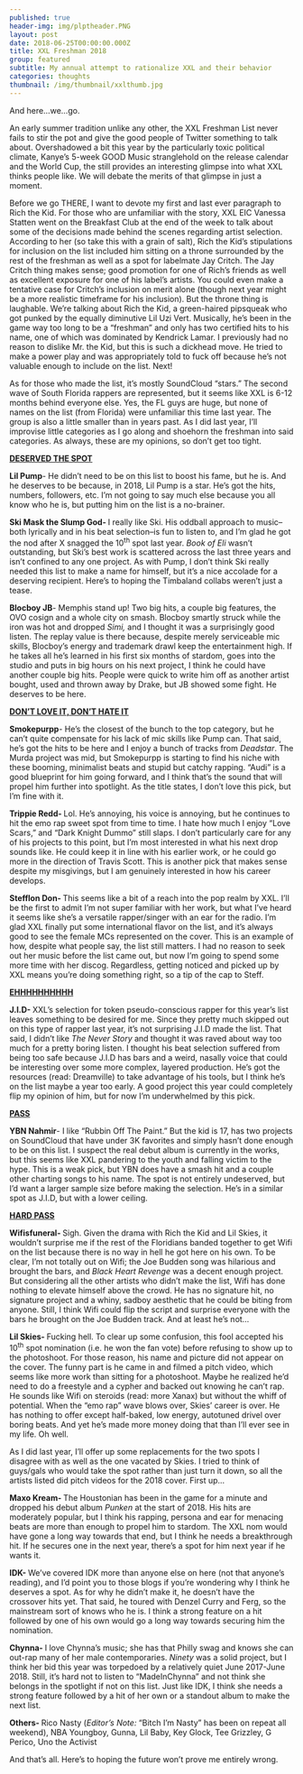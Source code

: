 ```yaml
---
published: true
header-img: img/plptheader.PNG
layout: post
date: 2018-06-25T00:00:00.000Z
title: XXL Freshman 2018
group: featured
subtitle: My annual attempt to rationalize XXL and their behavior
categories: thoughts
thumbnail: /img/thumbnail/xxlthumb.jpg
---
```

<p>And here&hellip;we&hellip;go.</p>
<p>An early summer tradition unlike any other, the XXL Freshman List never fails to stir the pot and give the good people of Twitter something to talk about. Overshadowed a bit this year by the particularly toxic political climate, Kanye&rsquo;s 5-week GOOD Music stranglehold on the release calendar and the World Cup, the still provides an interesting glimpse into what XXL thinks people like. We will debate the merits of that glimpse in just a moment.</p>
<p>Before we go THERE, I want to devote my first and last ever paragraph to Rich the Kid. For those who are unfamiliar with the story, XXL EIC Vanessa Statten went on the Breakfast Club at the end of the week to talk about some of the decisions made behind the scenes regarding artist selection. According to her (so take this with a grain of salt), Rich the Kid&rsquo;s stipulations for inclusion on the list included him sitting on a throne surrounded by the rest of the freshman as well as a spot for labelmate Jay Critch. The Jay Critch thing makes sense; good promotion for one of Rich&rsquo;s friends as well as excellent exposure for one of his label&rsquo;s artists. You could even make a tentative case for Critch&rsquo;s inclusion on merit alone (though next year might be a more realistic timeframe for his inclusion). But the throne thing is laughable. We&rsquo;re talking about Rich the Kid, a green-haired pipsqueak who got punked by the equally diminutive Lil Uzi Vert. Musically, he&rsquo;s been in the game way too long to be a &ldquo;freshman&rdquo; and only has two certified hits to his name, one of which was dominated by Kendrick Lamar. I previously had no reason to dislike Mr. the Kid, but this is such a dickhead move. He tried to make a power play and was appropriately told to fuck off because he&rsquo;s not valuable enough to include on the list. Next!</p>
<p>As for those who made the list, it&rsquo;s mostly SoundCloud &ldquo;stars.&rdquo; The second wave of South Florida rappers are represented, but it seems like XXL is 6-12 months behind everyone else. Yes, the FL guys are huge, but none of names on the list (from Florida) were unfamiliar this time last year. The group is also a little smaller than in years past. As I did last year, I&rsquo;ll improvise little categories as I go along and shoehorn the freshman into said categories. As always, these are my opinions, so don&rsquo;t get too tight.</p>
<p><strong><u>DESERVED THE SPOT</u></strong></p>
<p><strong>Lil Pump</strong>- He didn&rsquo;t need to be on this list to boost his fame, but he is. And he deserves to be because, in 2018, Lil Pump is a star. He&rsquo;s got the hits, numbers, followers, etc. I&rsquo;m not going to say much else because you all know who he is, but putting him on the list is a no-brainer.</p>
<p><strong>Ski Mask the Slump God- </strong>I really like Ski. His oddball approach to music&ndash;both lyrically and in his beat selection&ndash;is fun to listen to, and I&rsquo;m glad he got the nod after X snagged the 10<sup>th</sup> spot last year. <em>Book of Eli</em> wasn&rsquo;t outstanding, but Ski&rsquo;s best work is scattered across the last three years and isn&rsquo;t confined to any one project. As with Pump, I don&rsquo;t think Ski really needed this list to make a name for himself, but it&rsquo;s a nice accolade for a deserving recipient. Here&rsquo;s to hoping the Timbaland collabs weren&rsquo;t just a tease.</p>
<p><strong>Blocboy JB</strong>- Memphis stand up! Two big hits, a couple big features, the OVO cosign and a whole city on smash. Blocboy smartly struck while the iron was hot and dropped <em>Simi,</em> and I thought it was a surprisingly good listen. The replay value is there because, despite merely serviceable mic skills, Blocboy&rsquo;s energy and trademark drawl keep the entertainment high. If he takes all he&rsquo;s learned in his first six months of stardom, goes into the studio and puts in big hours on his next project, I think he could have another couple big hits. People were quick to write him off as another artist bought, used and thrown away by Drake, but JB showed some fight. He deserves to be here.</p>
<p><strong><u>DON&rsquo;T LOVE IT, DON&rsquo;T HATE IT</u></strong></p>
<p><strong>Smokepurpp</strong>- He&rsquo;s the closest of the bunch to the top category, but he can&rsquo;t quite compensate for his lack of mic skills like Pump can. That said, he&rsquo;s got the hits to be here and I enjoy a bunch of tracks from <em>Deadstar</em>. The Murda project was mid, but Smokepurpp is starting to find his niche with these booming, minimalist beats and stupid but catchy rapping. &ldquo;Audi&rdquo; is a good blueprint for him going forward, and I think that&rsquo;s the sound that will propel him further into spotlight. As the title states, I don&rsquo;t love this pick, but I&rsquo;m fine with it.</p>
<p><strong>Trippie Redd- </strong>Lol. He&rsquo;s annoying, his voice is annoying, but he continues to hit the emo rap sweet spot from time to time. I hate how much I enjoy &ldquo;Love Scars,&rdquo; and &ldquo;Dark Knight Dummo&rdquo; still slaps. I don&rsquo;t particularly care for any of his projects to this point, but I&rsquo;m most interested in what his next drop sounds like. He could keep it in line with his earlier work, or he could go more in the direction of Travis Scott. This is another pick that makes sense despite my misgivings, but I am genuinely interested in how his career develops.</p>
<p><strong>Stefflon Don- </strong>This seems like a bit of a reach into the pop realm by XXL. I&rsquo;ll be the first to admit I&rsquo;m not super familiar with her work, but what I&rsquo;ve heard it seems like she&rsquo;s a versatile rapper/singer with an ear for the radio. I&rsquo;m glad XXL finally put some international flavor on the list, and it&rsquo;s always good to see the female MCs represented on the cover. This is an example of how, despite what people say, the list still matters. I had no reason to seek out her music before the list came out, but now I&rsquo;m going to spend some more time with her discog. Regardless, getting noticed and picked up by XXL means you&rsquo;re doing something right, so a tip of the cap to Steff.</p>
<p><strong><u>EHHHHHHHHHH</u></strong></p>
<p><strong>J.I.D- </strong>XXL&rsquo;s selection for token pseudo-conscious rapper for this year&rsquo;s list leaves something to be desired for me. Since they pretty much skipped out on this type of rapper last year, it&rsquo;s not surprising J.I.D made the list. That said, I didn&rsquo;t like <em>The Never Story </em>and thought it was raved about way too much for a pretty boring listen. I thought his beat selection suffered from being too safe because J.I.D has bars and a weird, nasally voice that could be interesting over some more complex, layered production. He&rsquo;s got the resources (read: Dreamville) to take advantage of his tools, but I think he&rsquo;s on the list maybe a year too early. A good project this year could completely flip my opinion of him, but for now I&rsquo;m underwhelmed by this pick.</p>
<p><strong><u>PASS</u></strong></p>
<p><strong>YBN Nahmir</strong>- I like &ldquo;Rubbin Off The Paint.&rdquo; But the kid is 17, has two projects on SoundCloud that have under 3K favorites and simply hasn&rsquo;t done enough to be on this list. I suspect the real debut album is currently in the works, but this seems like XXL pandering to the youth and falling victim to the hype. This is a weak pick, but YBN does have a smash hit and a couple other charting songs to his name. The spot is not entirely undeserved, but I&rsquo;d want a larger sample size before making the selection. He&rsquo;s in a similar spot as J.I.D, but with a lower ceiling.</p>
<p><strong><u>HARD PASS</u></strong></p>
<p><strong>Wifisfuneral- </strong>Sigh. Given the drama with Rich the Kid and Lil Skies, it wouldn&rsquo;t surprise me if the rest of the Floridians banded together to get Wifi on the list because there is no way in hell he got here on his own. To be clear, I&rsquo;m not totally out on Wifi; the Joe Budden song was hilarious and brought the bars, and <em>Black Heart Revenge</em> was a decent enough project. But considering all the other artists who didn&rsquo;t make the list, Wifi has done nothing to elevate himself above the crowd. He has no signature hit, no signature project and a whiny, sadboy aesthetic that he could be biting from anyone. Still, I think Wifi could flip the script and surprise everyone with the bars he brought on the Joe Budden track. And at least he&rsquo;s not&hellip;</p><p><strong>Lil Skies- </strong>Fucking hell. To clear up some confusion, this fool accepted his 10<sup>th</sup> spot nomination (i.e. he won the fan vote) before refusing to show up to the photoshoot. For those reason, his name and picture did not appear on the cover. The funny part is he came in and filmed a pitch video, which seems like more work than sitting for a photoshoot. Maybe he realized he&rsquo;d need to do a freestyle and a cypher and backed out knowing he can&rsquo;t rap. He sounds like Wifi on steroids (read: more Xanax) but without the whiff of potential. When the &ldquo;emo rap&rdquo; wave blows over, Skies&rsquo; career is over. He has nothing to offer except half-baked, low energy, autotuned drivel over boring beats. And yet he&rsquo;s made more money doing that than I&rsquo;ll ever see in my life. Oh well.</p>
<p>As I did last year, I&rsquo;ll offer up some replacements for the two spots I disagree with as well as the one vacated by Skies. I tried to think of guys/gals who would take the spot rather than just turn it down, so all the artists listed did pitch videos for the 2018 cover. First up&hellip;</p><p><strong>Maxo Kream- </strong>The Houstonian has been in the game for a minute and dropped his debut album <em>Punken</em> at the start of 2018. His hits are moderately popular, but I think his rapping, persona and ear for menacing beats are more than enough to propel him to stardom. The XXL nom would have gone a long way towards that end, but I think he needs a breakthrough hit. If he secures one in the next year, there&rsquo;s a spot for him next year if he wants it.</p>
<p><strong>IDK- </strong>We&rsquo;ve covered IDK more than anyone else on here (not that anyone&rsquo;s reading), and I&rsquo;d point you to those blogs if you&rsquo;re wondering why I think he deserves a spot. As for why he didn&rsquo;t make it, he doesn&rsquo;t have the crossover hits yet. That said, he toured with Denzel Curry and Ferg, so the mainstream sort of knows who he is. I think a strong feature on a hit followed by one of his own would go a long way towards securing him the nomination.&nbsp;</p>
<p><strong>Chynna- </strong>I love Chynna&rsquo;s music; she has that Philly swag and knows she can out-rap many of her male contemporaries. <em>Ninety </em>was a solid project, but I think her bid this year was torpedoed by a relatively quiet June 2017-June 2018. Still, it&rsquo;s hard not to listen to &ldquo;MadeInChynna&rdquo; and not think she belongs in the spotlight if not on this list. Just like IDK, I think she needs a strong feature followed by a hit of her own or a standout album to make the next list.</p>
<p><strong>Others- </strong>Rico Nasty (<em>Editor&rsquo;s Note: </em>&ldquo;Bitch I&rsquo;m Nasty&rdquo; has been on repeat all weekend), NBA Youngboy, Gunna, Lil Baby, Key Glock, Tee Grizzley, G Perico, Uno the Activist</p>
<p>And that&rsquo;s all. Here&rsquo;s to hoping the future won&rsquo;t prove me entirely wrong.</p>
